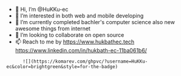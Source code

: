 

- 👋 Hi, I’m @HuKKu-ec
- 👀 I’m interested in both web and mobile developing
- 🌱 I’m currently completed bachler's computer science also new awesome things from internet
- 💞️ I’m looking to collaborate on open source
- 📫 Reach to me by 
https://www.hukbathec.tech          
https://www.linkedin.com/in/hukbath-ec-11ba061b6/ 

<!---
HuKKu-ec/HuKKu-ec is a ✨ special ✨ repository because its `README.md` (this file) appears on your GitHub profile.
You can click the Preview link to take a look at your changes.
--->
          ![](https://komarev.com/ghpvc/?username=HuKKu-ec&color=brightgreen&style=for-the-badge)
